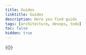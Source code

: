 ```yaml
---
title: Guides
linktitle: Guides
description: Here you find guids
tags: [architecture, devops, todo]
toc: false
hidden: true
---
```


{{<children />}}

